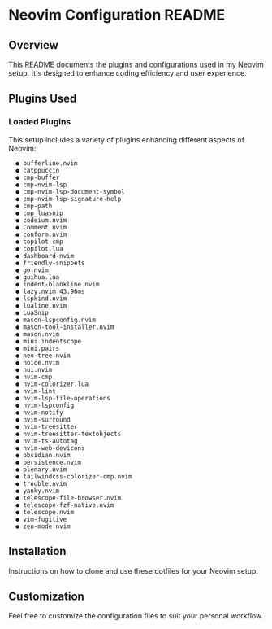 # Neovim Configuration README

## Overview

This README documents the plugins and configurations used in my Neovim setup. It's designed to enhance coding efficiency and user experience.

## Plugins Used

### Loaded Plugins

This setup includes a variety of plugins enhancing different aspects of Neovim:

```
  ● bufferline.nvim
  ● catppuccin
  ● cmp-buffer
  ● cmp-nvim-lsp
  ● cmp-nvim-lsp-document-symbol
  ● cmp-nvim-lsp-signature-help
  ● cmp-path
  ● cmp_luasnip
  ● codeium.nvim
  ● Comment.nvim
  ● conform.nvim
  ● copilot-cmp
  ● copilot.lua
  ● dashboard-nvim
  ● friendly-snippets
  ● go.nvim
  ● guihua.lua
  ● indent-blankline.nvim
  ● lazy.nvim 43.96ms
  ● lspkind.nvim
  ● lualine.nvim
  ● LuaSnip
  ● mason-lspconfig.nvim
  ● mason-tool-installer.nvim
  ● mason.nvim
  ● mini.indentscope
  ● mini.pairs
  ● neo-tree.nvim
  ● noice.nvim
  ● nui.nvim
  ● nvim-cmp
  ● nvim-colorizer.lua
  ● nvim-lint
  ● nvim-lsp-file-operations
  ● nvim-lspconfig
  ● nvim-notify
  ● nvim-surround
  ● nvim-treesitter
  ● nvim-treesitter-textobjects
  ● nvim-ts-autotag
  ● nvim-web-devicons
  ● obsidian.nvim
  ● persistence.nvim
  ● plenary.nvim
  ● tailwindcss-colorizer-cmp.nvim
  ● trouble.nvim
  ● yanky.nvim
  ● telescope-file-browser.nvim
  ● telescope-fzf-native.nvim
  ● telescope.nvim
  ● vim-fugitive
  ● zen-mode.nvim
```

## Installation

Instructions on how to clone and use these dotfiles for your Neovim setup.

## Customization

Feel free to customize the configuration files to suit your personal workflow.
